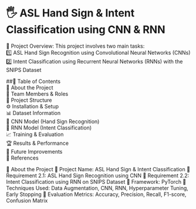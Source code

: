 # 🖐 ASL Hand Sign & Intent Classification using CNN & RNN

📌 Project Overview:
This project involves two main tasks:  
1️⃣ ASL Hand Sign Recognition using Convolutional Neural Networks (CNNs)  
2️⃣ Intent Classification using Recurrent Neural Networks (RNNs) with the SNIPS Dataset

##📜 Table of Contents  
🔹 About the Project  
👥 Team Members & Roles  
📂 Project Structure  
⚙️ Installation & Setup  
📊 Dataset Information  
🧠 CNN Model (Hand Sign Recognition)  
🧠 RNN Model (Intent Classification)  
📈 Training & Evaluation  
🏆 Results & Performance  
🚀 Future Improvements  
🔗 References  

🔹 About the Project
🔹 Project Name: ASL Hand Sign & Intent Classification
🔹 Requirement 2.1: ASL Hand Sign Recognition using CNN
🔹 Requirement 2.2: Intent Classification using RNN on SNIPS Dataset
🔹 Framework: PyTorch
🔹 Techniques Used: Data Augmentation, CNN, RNN, Hyperparameter Tuning, Early Stopping
🔹 Evaluation Metrics: Accuracy, Precision, Recall, F1-score, Confusion Matrix
